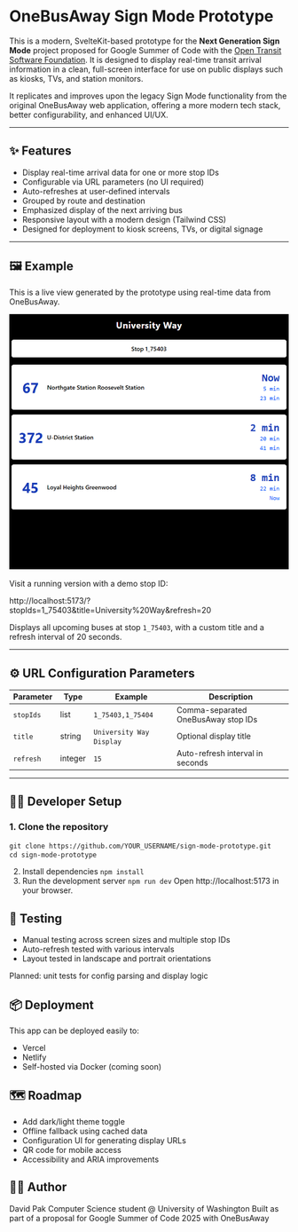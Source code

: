# OneBusAway Sign Mode Prototype

This is a modern, SvelteKit-based prototype for the **Next Generation Sign Mode** project proposed for Google Summer of Code with the [Open Transit Software Foundation](https://github.com/OneBusAway). It is designed to display real-time transit arrival information in a clean, full-screen interface for use on public displays such as kiosks, TVs, and station monitors.

It replicates and improves upon the legacy Sign Mode functionality from the original OneBusAway web application, offering a more modern tech stack, better configurability, and enhanced UI/UX.

---

## ✨ Features

- Display real-time arrival data for one or more stop IDs
- Configurable via URL parameters (no UI required)
- Auto-refreshes at user-defined intervals
- Grouped by route and destination
- Emphasized display of the next arriving bus
- Responsive layout with a modern design (Tailwind CSS)
- Designed for deployment to kiosk screens, TVs, or digital signage

---

## 🖼 Example

This is a live view generated by the prototype using real-time data from OneBusAway.

![Sign Mode Demo](./demo.png)

Visit a running version with a demo stop ID:

http://localhost:5173/?stopIds=1_75403&title=University%20Way&refresh=20

Displays all upcoming buses at stop `1_75403`, with a custom title and a refresh interval of 20 seconds.

---

## ⚙️ URL Configuration Parameters

| Parameter   | Type     | Example                                   | Description                                   |
|-------------|----------|-------------------------------------------|-----------------------------------------------|
| `stopIds`   | list     | `1_75403,1_75404`                          | Comma-separated OneBusAway stop IDs           |
| `title`     | string   | `University Way Display`                  | Optional display title                        |
| `refresh`   | integer  | `15`                                       | Auto-refresh interval in seconds              |

---

## 🧑‍💻 Developer Setup

### 1. Clone the repository
```
git clone https://github.com/YOUR_USERNAME/sign-mode-prototype.git
cd sign-mode-prototype
```
2. Install dependencies
`npm install`
3. Run the development server
`npm run dev`
Open http://localhost:5173 in your browser.

## 🧪 Testing
* Manual testing across screen sizes and multiple stop IDs
* Auto-refresh tested with various intervals
* Layout tested in landscape and portrait orientations

Planned: unit tests for config parsing and display logic

## 📦 Deployment
This app can be deployed easily to:
* Vercel
* Netlify
* Self-hosted via Docker (coming soon)

## 🗺 Roadmap
* Add dark/light theme toggle
* Offline fallback using cached data
* Configuration UI for generating display URLs
* QR code for mobile access
* Accessibility and ARIA improvements

## 🙋‍♂️ Author
David Pak
Computer Science student @ University of Washington
Built as part of a proposal for Google Summer of Code 2025 with OneBusAway
